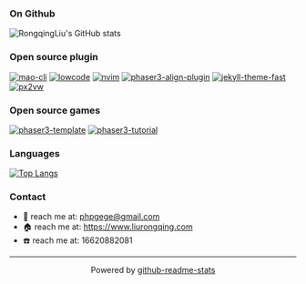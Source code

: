 ### On Github
![RongqingLiu's GitHub stats](https://github-readme-stats-git-masterrstaa-rickstaa.vercel.app/api?username=liurongqing&show_icons=true&theme=radical&count_private=true)

### Open source plugin
[![mao-cli](https://github-readme-stats-git-masterrstaa-rickstaa.vercel.app/api/pin/?username=liurongqing&repo=mao-cli)](https://github.com/liurongqing/mao-cli)
[![lowcode](https://github-readme-stats-git-masterrstaa-rickstaa.vercel.app/api/pin/?username=liurongqing&repo=lowcode)](https://github.com/liurongqing/lowcode)
[![nvim](https://github-readme-stats-git-masterrstaa-rickstaa.vercel.app/api/pin/?username=liurongqing&repo=nvim)](https://github.com/liurongqing/nvim)
[![phaser3-align-plugin](https://github-readme-stats-git-masterrstaa-rickstaa.vercel.app/api/pin/?username=liurongqing&repo=phaser3-align-plugin)](https://github.com/liurongqing/phaser3-align-plugin)
[![jekyll-theme-fast](https://github-readme-stats-git-masterrstaa-rickstaa.vercel.app/api/pin/?username=liurongqing&repo=jekyll-theme-fast)](https://github.com/liurongqing/jekyll-theme-fast)
[![px2vw](https://github-readme-stats-git-masterrstaa-rickstaa.vercel.app/api/pin/?username=liurongqing&repo=px2vw)](https://github.com/liurongqing/px2vw)

### Open source games
[![phaser3-template](https://github-readme-stats-git-masterrstaa-rickstaa.vercel.app/api/pin/?username=liurongqing&repo=phaser3-template)](https://github.com/liurongqing/phaser3-template)
[![phaser3-tutorial](https://github-readme-stats-git-masterrstaa-rickstaa.vercel.app/api/pin/?username=liurongqing&repo=phaser3-tutorial)](https://github.com/liurongqing/phaser3-tutorial)

### Languages
[![Top Langs](https://github-readme-stats-git-masterrstaa-rickstaa.vercel.app/api/top-langs/?username=liurongqing&layout=compact)](https://github.com/liurongqing)


### Contact
- :email: reach me at: <phpgege@gmail.com>
- :house: reach me at: https://www.liurongqing.com
- :phone: reach me at: 16620882081

---

<p align="center">
  Powered by <a href="https://github.com/anuraghazra/github-readme-stats">github-readme-stats</a>
</p>
